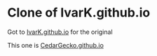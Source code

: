 # Clone of IvarK.github.io
Got to [IvarK.github.io](https://IvarK.github.io) for the original

This one is [CedarGecko.github.io](https://cedargecko.github.io)
